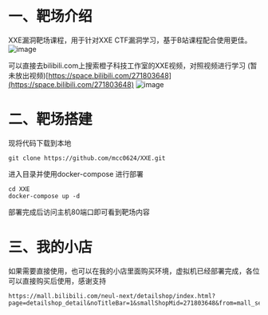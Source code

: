 # 一、靶场介绍
XXE漏洞靶场课程，用于针对XXE CTF漏洞学习，基于B站课程配合使用更佳。
![image](https://github.com/mcc0624/XXE/assets/51926380/80fdd483-d509-4676-b2ac-7e41bef10957)


可以直接去bilibili.com上搜索橙子科技工作室的XXE视频，对照视频进行学习 (暂未放出视频)[https://space.bilibili.com/271803648](https://space.bilibili.com/271803648)
![image](https://github.com/mcc0624/XXE/assets/51926380/3c701a4f-687e-4950-99b1-43a5e51075ec)


# 二、靶场搭建

现将代码下载到本地
```
git clone https://github.com/mcc0624/XXE.git
```

进入目录并使用docker-compose 进行部署

```
cd XXE
docker-compose up -d 
```

部署完成后访问主机80端口即可看到靶场内容

# 三、我的小店

如果需要直接使用，也可以在我的小店里面购买环境，虚拟机已经部署完成，各位可以直接购买后使用，感谢支持
```
https://mall.bilibili.com/neul-next/detailshop/index.html?page=detailshop_detail&noTitleBar=1&smallShopMid=271803648&from=mall_search_mall
```
